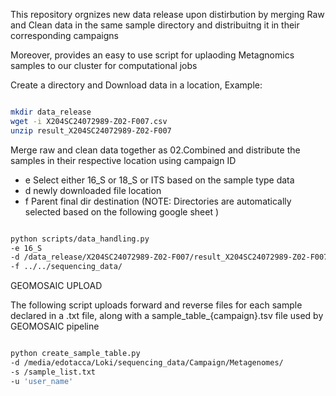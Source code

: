 

This repository orgnizes new data release upon distirbution by merging Raw and Clean data
in the same sample directory and distribuitng it in their corresponding campaigns

Moreover, provides an easy to use script for uplaoding Metagnomics samples to our cluster for computational jobs

Create a directory and Download data in a location, Example:
```bash

mkdir data_release
wget -i X204SC24072989-Z02-F007.csv
unzip result_X204SC24072989-Z02-F007

```



Merge raw and clean data together as 02.Combined and distribute the samples in their respective location using campaign ID
- e Select either 16_S or 18_S or ITS based on the sample type data
- d newly downloaded file location
- f Parent final dir destination (NOTE: Directories are automatically selected based on the following google sheet )

```bash

python scripts/data_handling.py 
-e 16_S 
-d /data_release/X204SC24072989-Z02-F007/result_X204SC24072989-Z02-F007 
-f ../../sequencing_data/

```
GEOMOSAIC UPLOAD

The following script uploads forward and reverse files for each sample declared in a .txt file, along with a sample_table_{campaign}.tsv file used by GEOMOSAIC pipeline

```bash

python create_sample_table.py  
-d /media/edotacca/Loki/sequencing_data/Campaign/Metagenomes/ 
-s /sample_list.txt
-u 'user_name'

```
